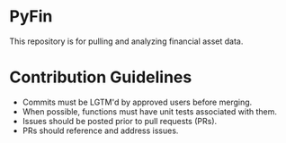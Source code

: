 # PyFin

This repository is for pulling and analyzing financial asset data.


# Contribution Guidelines
- Commits must be LGTM'd by approved users before merging.
- When possible, functions must have unit tests associated with them.
- Issues should be posted prior to pull requests (PRs).
- PRs should reference and address issues.